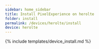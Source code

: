 ```yaml
---
sidebar: home_sidebar
title: Install PixelExperience on herolte
folder: install
permalink: /devices/herolte/install
device: herolte
---
```

{% include templates/device_install.md %}
